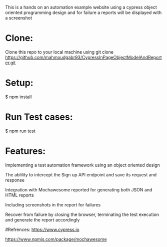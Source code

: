 This is a hands on an automation example website using a cypress object oriented programming design and for failure a reports will be displayed with a screenshot

# Clone:

Clone this repo to your local machine using git clone https://github.com/mahmoudgabr93/CypressInPageObjectModelAndReporter.git

# Setup:

$ npm install

# Run Test cases:

$ npm run test

# Features:

Implementing a test automation framework using an object oriented design

The ablility to intercept the Sign up API endpoint and save its request and response

Integration with Mochawesome reported for generating both JSON and HTML reports

Including screenshots in the report for failures

Recover from failure by closing the browser, terminating the test execution and generate the report accordingly


#Refrences:
https://www.cypress.io

https://www.npmjs.com/package/mochawesome

